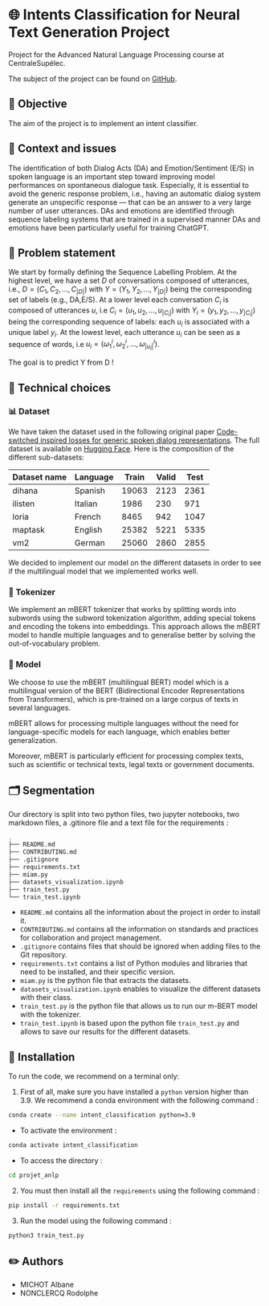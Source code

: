 # :globe_with_meridians: Intents Classification for Neural Text Generation Project
Project for the Advanced Natural Language Processing course at CentraleSupélec.

The subject of the project can be found on [GitHub](https://github.com/PierreColombo/NLP_CS/blob/main/project/project_3_intent.md).

## 🎯 Objective
The aim of the project is to implement an intent classifier.

## 📌 Context and issues
The identification of both Dialog Acts (DA) and Emotion/Sentiment (E/S) in spoken language is an important step toward improving model performances on spontaneous dialogue task. Especially, it is essential to avoid the generic response problem, i.e., having an automatic dialog system generate an unspecific response — that can be an answer to a very large number of user utterances. DAs and emotions are identified through sequence labeling systems that are trained in a supervised manner DAs and emotions have been particularly useful for training ChatGPT.

## :page_facing_up: Problem statement
We start by formally defining the Sequence Labelling Problem. At the highest level, we have a set $D$ of conversations composed of utterances, i.e., $D = (C_1,C_2,\dots,C_{|D|})$ with $Y= (Y_1,Y_2,\dots,Y_{|D|})$ being the corresponding set of labels (e.g., DA,E/S). At a lower level each conversation $C_i$ is composed of utterances $u$, i.e $C_i= (u_1,u_2,\dots,u_{|C_i|})$ with $Y_i = (y_1, y_2, \dots, y_{|C_i|})$ being the corresponding sequence of labels: each $u_i$ is associated with a unique label $y_i$. At the lowest level, each utterance $u_i$ can be seen as a sequence of words, i.e $u_i = (\omega^i_1, \omega^i_2, \dots, \omega^i_{|u_i|})$.

The goal is to predict Y from D !

## 🤔 Technical choices
### 📊 Dataset
We have taken the dataset used in the following original paper [Code-switched inspired losses for generic spoken dialog representations](https://arxiv.org/pdf/2108.12465.pdf). The full dataset is available on [Hugging Face](https://huggingface.co/datasets/miam).
Here is the composition of the different sub-datasets:

| Dataset name          | Language                                             | Train                    | Valid                    | Test                    |
|--------------------------|----------------------------------------------------|--------------------------|--------------------------|-------------------------|
| dihana                   | Spanish                                           | 19063                    | 2123                     |2361                     |     
| ilisten                  | Italian                                             | 1986                     | 230                      |971                      |    
| loria                    | French                                           | 8465                     | 942                      |1047                     |    
| maptask                  | English                                            | 25382                    | 5221                     |5335           |             
| vm2                      | German                                           | 25060                    | 2860                     |2855   |         

We decided to implement our model on the different datasets in order to see if the multilingual model that we implemented works well.

### 🔡 Tokenizer 
We implement an mBERT tokenizer that works by splitting words into subwords using the subword tokenization algorithm, adding special tokens and encoding the tokens into embeddings. This approach allows the mBERT model to handle multiple languages and to generalise better by solving the out-of-vocabulary problem.

### 🤖 Model
We choose to use the mBERT (multilingual BERT) model which is a multilingual version of the BERT (Bidirectional Encoder Representations from Transformers), which is pre-trained on a large corpus of texts in several languages.

mBERT allows for processing multiple languages without the need for language-specific models for each language, which enables better generalization.

Moreover, mBERT is particularly efficient for processing complex texts, such as scientific or technical texts, legal texts or government documents.

## :card_index_dividers: Segmentation
Our directory is split into two python files, two jupyter notebooks, two markdown files, a .gitinore file and a text file for the requirements :

```bash 
.
├── README.md
├── CONTRIBUTING.md
├── .gitignore
├── requirements.txt 
├── miam.py
├── datasets_visualization.ipynb
├── train_test.py
└── train_test.ipynb

```

- ``README.md`` contains all the information about the project in order to install it.
- ``CONTRIBUTING.md`` contains all the information on standards and practices for collaboration and project management.
- ``.gitignore`` contains files that should be ignored when adding files to the Git repository.
- ``requirements.txt`` contains a list of Python modules and libraries that need to be installed, and their specific version.
- ``miam.py`` is the python file that extracts the datasets.
- ``datasets_visualization.ipynb`` enables to visualize the different datasets with their class.
- ``train_test.py`` is the python file that allows us to run our m-BERT model with the tokenizer.
- ``train_test.ipynb`` is based upon the python file ``train_test.py`` and allows to save our results for the different datasets.

## :wrench: Installation
To run the code, we recommend on a terminal only:

1. First of all, make sure you have installed a `python` version higher than 3.9. We recommend a conda environment with the following command :
```bash
conda create --name intent_classification python=3.9
```
- To activate the environment :
```bash
conda activate intent_classification
```
- To access the directory : 
```bash
cd projet_anlp
```

2. You must then install all the `requirements` using the following command :
```bash
pip install -r requirements.txt
```

3. Run the model using the following command :
```bash
python3 train_test.py
```

## :pencil2: Authors
- MICHOT Albane
- NONCLERCQ Rodolphe



